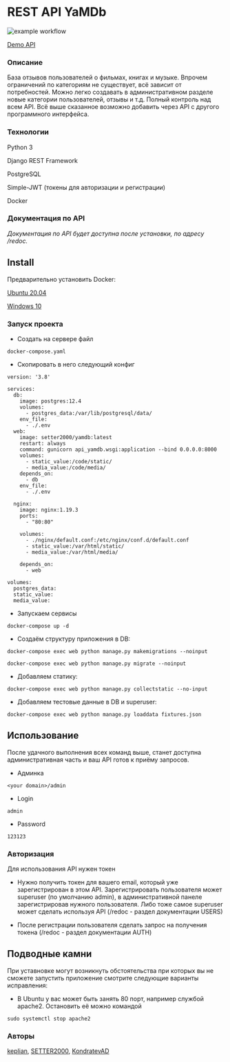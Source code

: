 # REST API YaMDb
![example workflow](https://github.com/SETTER2000/yamdb_final/actions/workflows/yamdb_workflow.yaml/badge.svg)

<a href="http://kino2000.ru/api/v1/" target="_blank">Demo API</a>

### Описание

База отзывов пользователей о фильмах, книгах и музыке. Впрочем ограничений 
по категориям не существует, всё зависит от потребностей. Можно легко создавать в 
административном разделе новые категории пользователей, отзывы и  т.д. 
Полный контроль над всем API. 
Всё выше сказанное возможно добавить через API с другого программного 
интерфейса.


### Технологии
Python 3

Django REST Framework 

PostgreSQL

Simple-JWT
(токены для авторизации и регистрации)

Docker
 
### Документация по API
_Документация по API будет доступна после установки, по адресу /redoc._


## Install
Предварительно установить Docker:

<a href="https://www.digitalocean.com/community/tutorials/how-to-install-and-use-docker-on-ubuntu-20-04-ru">Ubuntu 20.04</a>

<a href="https://docs.docker.com/desktop/windows/install/">Windows 10</a>


### Запуск проекта

- Создать на сервере файл 
```
docker-compose.yaml
```
- Скопировать в него следующий конфиг
```
version: '3.8'

services:
  db:
    image: postgres:12.4
    volumes:
      - postgres_data:/var/lib/postgresql/data/
    env_file:
      - ./.env
  web:
    image: setter2000/yamdb:latest
    restart: always
    command: gunicorn api_yamdb.wsgi:application --bind 0.0.0.0:8000
    volumes:
      - static_value:/code/static/
      - media_value:/code/media/
    depends_on:
      - db
    env_file:
      - ./.env

  nginx:
    image: nginx:1.19.3
    ports:
      - "80:80"

    volumes:
      - ./nginx/default.conf:/etc/nginx/conf.d/default.conf
      - static_value:/var/html/static/
      - media_value:/var/html/media/

    depends_on:
      - web

volumes:
  postgres_data:
  static_value:
  media_value:

```

- Запускаем сервисы 

```
docker-compose up -d 
```

- Создаём структуру приложения в DB:

```
docker-compose exec web python manage.py makemigrations --noinput
```

```
docker-compose exec web python manage.py migrate --noinput
```

- Добавляем статику:

```
docker-compose exec web python manage.py collectstatic --no-input
```


- Добавляем тестовые данные в DB и superuser:

```
docker-compose exec web python manage.py loaddata fixtures.json
```
## Использование
После удачного выполнения всех команд выше, станет доступна 
административная часть и ваш API готов к приёму запросов.

- Админка
```
<your domain>/admin
```

- Login
```.env
admin   
```

- Password
```.env
123123
```

### Авторизация
Для использования API нужен токен

- Нужно получить токен для вашего email, который уже зарегистрирован в этом 
API. Зарегистрировать пользователя может superuser (по умолчанию admin), в 
административной 
панеле зарегистрировав нужного пользователя. Либо тоже самое superuser может
 сделать используя API (/redoc - раздел документации USERS)

- После регистрации пользователя сделать запрос на получения токена 
(/redoc - раздел документации AUTH)

## Подводные камни
При уставновке могут возникнуть обстоятельства при которых вы не сможете 
запустить приложение смотрите следующие варианты исправления:

- В Ubuntu у вас может быть занять 80 порт, например службой apache2. 
Остановить её можно командой
```.env
sudo systemctl stop apache2
``` 


### Авторы
<a href="https://github.com/keplian">keplian</a>,
<a href="https://github.com/SETTER2000">SETTER2000</a>,
<a href="https://github.com/KondratevAD">KondratevAD</a>


